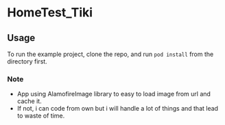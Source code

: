 # HomeTest_Tiki
## Usage

To run the example project, clone the repo, and run `pod install` from the directory first.

### Note
+ App using AlamofireImage library to easy to load image from url and cache it.
+ If not, i can code from own but i will handle a lot of things and that lead to waste of time.
